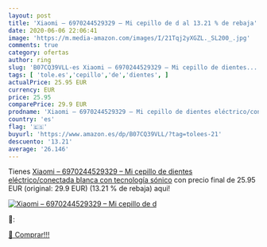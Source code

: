 ```yaml
---
layout: post
title: 'Xiaomi – 6970244529329 – Mi cepillo de d al 13.21 % de rebaja'
date: 2020-06-06 22:06:41
image: 'https://m.media-amazon.com/images/I/21Tqj2yXGZL._SL200_.jpg'
comments: true
category: ofertas
author: ring
slug: 'B07CQ39VLL-es Xiaomi – 6970244529329 – Mi cepillo de dientes...'
tags: [ 'tole.es','cepillo','de','dientes', ]
actualPrice: 25.95 EUR
currency: EUR
price: 25.95
comparePrice: 29.9 EUR
prodname: 'Xiaomi – 6970244529329 – Mi cepillo de dientes eléctrico/conectada blanca con tecnología sónico'
country: 'es'
flag: '🇪🇸'
buyurl: 'https://www.amazon.es/dp/B07CQ39VLL/?tag=tolees-21'
descuento: '13.21'
average: '26.146'
---
```


Tienes [Xiaomi – 6970244529329 – Mi cepillo de dientes eléctrico/conectada blanca con tecnología sónico](https://www.amazon.es/dp/B07CQ39VLL/?tag=tolees-21) con precio final de  25.95 EUR (original: 29.9 EUR) (13.21 %  de rebaja) aqui!

[![Xiaomi – 6970244529329 – Mi cepillo de d](https://m.media-amazon.com/images/I/21Tqj2yXGZL._SL200_.jpg)](https://www.amazon.es/dp/B07CQ39VLL/?tag=tolees-21)

🔎:


[🛒 Comprar!!!](https://www.amazon.es/dp/B07CQ39VLL/?tag=tolees-21)
